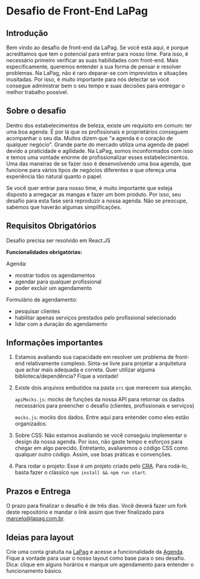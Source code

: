 # Desafio de Front-End LaPag

## Introdução

Bem vindo ao desafio de front-end da LaPag. Se você está aqui, é porque acreditamos que tem o potencial para entrar para nosso time. Para isso, é necessário primeiro verificar as suas habilidades com front-end. Mais especificamente, queremos entender a sua forma de pensar e resolver problemas. Na LaPag, não é raro deparar-se com imprevistos e situações inusitadas. Por isso, é muito importante para nós detectar se você consegue administrar bem o seu tempo e suas decisões para entregar o melhor trabalho possível.

## Sobre o desafio

Dentro dos estabelecimentos de beleza, existe um requisito em comum: ter uma boa agenda. É por lá que os profissionais e proprietários conseguem acompanhar o seu dia. Muitos dizem que "a agenda é o coração de qualquer negócio". Grande parte do mercado utiliza uma agenda de papel devido a praticidade e agilidade. Na LaPag, somos inconformados com isso e temos uma vontade enorme de profissionalizar esses estabelecimentos. Uma das maneiras de se fazer isso é desenvolvendo uma boa agenda, que funcione para vários tipos de negócios diferentes e que ofereça uma experiência tão natural quanto o papel.

Se você quer entrar para nosso time, é muito importante que esteja disposto a arregaçar as mangas e fazer um bom produto. Por isso, seu desafio para esta fase será reproduzir a nossa agenda. Não se preocupe, sabemos que haverão algumas simplificações.

## Requisitos Obrigatórios

Desafio precisa ser resolvido em React.JS

**Funcionalidades obrigatórias:**

Agenda:

- mostrar todos os agendamentos
- agendar para qualquer profissional
- poder excluir um agendamento

Formulário de agendamento:

- pesquisar clientes
- habilitar apenas serviços prestados pelo profissional selecionado
- lidar com a duração do agendamento

## Informações importantes

1.  Estamos avaliando sua capacidade em resolver um problema de front-end relativamente complexo. Sinta-se livre para projetar a arquitetura que achar mais adequada e correta. Quer utilizar alguma biblioteca/dependência? Fique a vontade!

2.  Existe dois arquivos embutidos na pasta `src` que merecem sua atenção.

    `apiMocks.js`: mocks de funções da nossa API para retornar os dados necessários para preencher o desafio (clientes, profissionais e serviços)

    `mocks.js`: mocks dos dados. Entre aqui para entender como eles estão organizados.

3.  Sobre CSS:
    Não estamos avaliando se você conseguiu implementar o design da nossa agenda. Por isso, não gaste tempo e esforços para chegar em algo parecido. Entretanto, avaliaremos o código CSS como qualquer outro código. Assim, use boas práticas e convenções.

4.  Para rodar o projeto:
    Esse é um projeto criado pelo [CRA](https://github.com/facebook/create-react-app). Para rodá-lo, basta fazer o clássico `npm install && npm run start`.

## Prazos e Entrega

O prazo para finalizar o desafio é de três dias. Você deverá fazer um fork deste repositório e mandar o link assim que tiver finalizado para marcelo@lapag.com.br.

## Ideias para layout

Crie uma conta gratuita na [LaPag](https://lapag.com.br) e acesse a funcionalidade da [Agenda](https://app.lapag.com.br/agenda). Fique a vontade para usar o nosso layout como base para o seu desafio. Dica: clique em alguns horários e marque um agendamento para entender o funcionamento básico.
